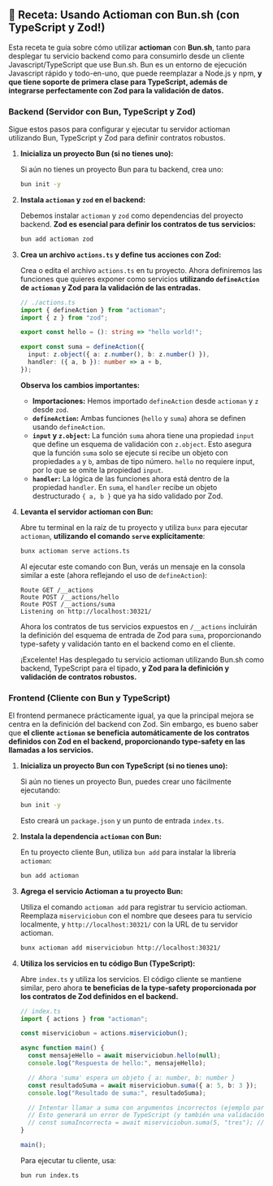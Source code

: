 ## 🚀 Receta: Usando Actioman con Bun.sh (con TypeScript y Zod!)

Esta receta te guía sobre cómo utilizar **actioman** con **Bun.sh**, tanto para desplegar tu servicio backend como para consumirlo desde un cliente Javascript/TypeScript que use Bun.sh. Bun es un entorno de ejecución Javascript rápido y todo-en-uno, que puede reemplazar a Node.js y npm, **y que tiene soporte de primera clase para TypeScript, además de integrarse perfectamente con Zod para la validación de datos.**

### Backend (Servidor con Bun, TypeScript y Zod)

Sigue estos pasos para configurar y ejecutar tu servidor actioman utilizando Bun, TypeScript y Zod para definir contratos robustos.

1. **Inicializa un proyecto Bun (si no tienes uno):**

   Si aún no tienes un proyecto Bun para tu backend, crea uno:

   ```bash
   bun init -y
   ```

2. **Instala `actioman` y `zod` en el backend:**

   Debemos instalar `actioman` y `zod` como dependencias del proyecto backend. **Zod es esencial para definir los contratos de tus servicios:**

   ```bash
   bun add actioman zod
   ```

3. **Crea un archivo `actions.ts` y define tus acciones con Zod:**

   Crea o edita el archivo `actions.ts` en tu proyecto. Ahora definiremos las funciones que quieres exponer como servicios **utilizando `defineAction` de `actioman` y Zod para la validación de las entradas.**

   ```typescript
   // ./actions.ts
   import { defineAction } from "actioman";
   import { z } from "zod";

   export const hello = (): string => "hello world!";

   export const suma = defineAction({
     input: z.object({ a: z.number(), b: z.number() }),
     handler: ({ a, b }): number => a + b,
   });
   ```

   **Observa los cambios importantes:**

   - **Importaciones:** Hemos importado `defineAction` desde `actioman` y `z` desde `zod`.
   - **`defineAction`:** Ambas funciones (`hello` y `suma`) ahora se definen usando `defineAction`.
   - **`input` y `z.object`:** La función `suma` ahora tiene una propiedad `input` que define un esquema de validación con `z.object`. Esto asegura que la función `suma` solo se ejecute si recibe un objeto con propiedades `a` y `b`, ambas de tipo número. `hello` no requiere input, por lo que se omite la propiedad `input`.
   - **`handler`:** La lógica de las funciones ahora está dentro de la propiedad `handler`. En `suma`, el `handler` recibe un objeto destructurado `{ a, b }` que ya ha sido validado por Zod.

4. **Levanta el servidor actioman con Bun:**

   Abre tu terminal en la raíz de tu proyecto y utiliza `bunx` para ejecutar `actioman`, **utilizando el comando `serve` explícitamente**:

   ```bash
   bunx actioman serve actions.ts
   ```

   Al ejecutar este comando con Bun, verás un mensaje en la consola similar a este (ahora reflejando el uso de `defineAction`):

   ```
   Route GET /__actions
   Route POST /__actions/hello
   Route POST /__actions/suma
   Listening on http://localhost:30321/
   ```

   Ahora los contratos de tus servicios expuestos en `/__actions` incluirán la definición del esquema de entrada de Zod para `suma`, proporcionando type-safety y validación tanto en el backend como en el cliente.

   ¡Excelente! Has desplegado tu servicio actioman utilizando Bun.sh como backend, TypeScript para el tipado, **y Zod para la definición y validación de contratos robustos.**

### Frontend (Cliente con Bun y TypeScript)

El frontend permanece prácticamente igual, ya que la principal mejora se centra en la definición del backend con Zod. Sin embargo, es bueno saber que **el cliente `actioman` se beneficia automáticamente de los contratos definidos con Zod en el backend, proporcionando type-safety en las llamadas a los servicios.**

1. **Inicializa un proyecto Bun con TypeScript (si no tienes uno):**

   Si aún no tienes un proyecto Bun, puedes crear uno fácilmente ejecutando:

   ```bash
   bun init -y
   ```

   Esto creará un `package.json` y un punto de entrada `index.ts`.

2. **Instala la dependencia `actioman` con Bun:**

   En tu proyecto cliente Bun, utiliza `bun add` para instalar la librería `actioman`:

   ```bash
   bun add actioman
   ```

3. **Agrega el servicio Actioman a tu proyecto Bun:**

   Utiliza el comando `actioman add` para registrar tu servicio actioman. Reemplaza `miserviciobun` con el nombre que desees para tu servicio localmente, y `http://localhost:30321/` con la URL de tu servidor actioman.

   ```bash
   bunx actioman add miserviciobun http://localhost:30321/
   ```

4. **Utiliza los servicios en tu código Bun (TypeScript):**

   Abre `index.ts` y utiliza los servicios. El código cliente se mantiene similar, pero ahora **te beneficias de la type-safety proporcionada por los contratos de Zod definidos en el backend.**

   ```typescript
   // index.ts
   import { actions } from "actioman";

   const miserviciobun = actions.miserviciobun();

   async function main() {
     const mensajeHello = await miserviciobun.hello(null);
     console.log("Respuesta de hello:", mensajeHello);

     // Ahora 'suma' espera un objeto { a: number, b: number }
     const resultadoSuma = await miserviciobun.suma({ a: 5, b: 3 });
     console.log("Resultado de suma:", resultadoSuma);

     // Intentar llamar a suma con argumentos incorrectos (ejemplo para ver type-safety)
     // Esto generará un error de TypeScript (y también una validación en runtime en el servidor)
     // const sumaIncorrecta = await miserviciobun.suma(5, "tres"); // Descomentar para ver el error de TypeScript
   }

   main();
   ```

   Para ejecutar tu cliente, usa:

   ```bash
   bun run index.ts
   ```
